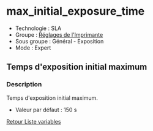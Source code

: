 # max_initial_exposure_time

* Technologie : SLA
* Groupe : [Réglages de l'Imprimante](../sla_printer/sla_parameters.md)
* Sous groupe : Général - Exposition
* Mode : Expert

## Temps d'exposition initial maximum

### Description

Temps d'exposition initial maximum.

* Valeur par défaut : 150 s

[Retour Liste variables](variable_list.md)